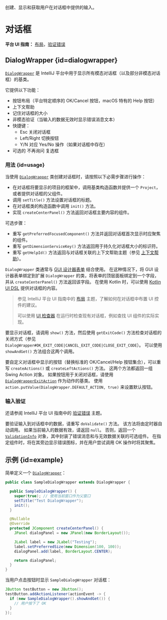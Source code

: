 <!-- Copyright 2000-2023 JetBrains s.r.o. and contributors. Use of this source code is governed by the Apache 2.0 license. -->

<link-summary>创建、显示和获取用户在对话框中提供的输入。</link-summary>

# 对话框

<tldr>

**平台 UI 指南：** [布局](https://jetbrains.design/intellij/principles/layout)，[验证错误](https://jetbrains.design/intellij/principles/validation_errors/)

</tldr>

## DialogWrapper {id=dialogwrapper}

[`DialogWrapper`](%gh-ic%/platform/platform-api/src/com/intellij/openapi/ui/DialogWrapper.java) 是 IntelliJ 平台中用于显示所有模态对话框（以及部分非模态对话框）的基类。

它提供以下功能：

* 按钮布局（平台特定顺序的 <control>OK</control>/<control>Cancel</control> 按钮，macOS 特有的 <control>Help</control> 按钮）
* 上下文帮助
* 记住对话框的大小
* 非模态验证（当输入的数据无效时显示错误消息文本）
* 快捷键：
  * <shortcut>Esc</shortcut> 关闭对话框
  * <shortcut>Left/Right</shortcut> 切换按钮
  * <shortcut>Y</shortcut>/<shortcut>N</shortcut> 对应 <control>Yes</control>/<control>No</control> 操作（如果对话框中存在）
* 可选的 <control>不再询问</control> 复选框

### 用法 {id=usage}

当使用 [`DialogWrapper`](%gh-ic%/platform/platform-api/src/com/intellij/openapi/ui/DialogWrapper.java) 类创建对话框时，请按照以下必需步骤进行操作：

* 在对话框将要显示的项目的框架中，调用基类构造函数并提供一个 `Project`，或者提供对话框的父组件。
* 调用 `setTitle()` 方法设置对话框的标题。
* 在对话框类的构造函数中调用 `init()` 方法。
* 实现 `createCenterPanel()` 方法返回对话框主要内容的组件。

可选步骤：

* 重写 `getPreferredFocusedComponent()` 方法并返回对话框首次显示时应聚焦的组件。
* 重写 `getDimensionServiceKey()` 方法返回用于持久化对话框大小的标识符。
* 重写 `getHelpId()` 方法返回与对话框关联的上下文帮助主题（参见 [上下文帮助](ide_infrastructure.md#context-help)）。

`DialogWrapper` 类通常与 [GUI 设计器表单](https://www.jetbrains.com/help/idea/gui-designer-basics.html) 结合使用。
在这种情况下，将 GUI 设计器表单绑定到扩展 `DialogWrapper` 的类，将表单的顶层面板绑定到一个字段，并从 `createCenterPanel()` 方法返回该字段。
在使用 Kotlin 时，可以使用 [Kotlin UI DSL](kotlin_ui_dsl_version_2.md) 提供对话框的内容。

> 参见 IntelliJ 平台 UI 指南中的 [布局](https://jetbrains.design/intellij/principles/layout) 主题，了解如何在对话框中布置 UI 控件的建议。
>
> 可以使用 [UI 检查器](internal_ui_inspector.md) 在运行时检查现有对话框，例如查找 UI 组件的实际实现。

要显示对话框，请调用 `show()` 方法，然后使用 `getExitCode()` 方法检查对话框的关闭方式（参见 `DialogWrapper#OK_EXIT_CODE|CANCEL_EXIT_CODE|CLOSE_EXIT_CODE`）。
可以使用 `showAndGet()` 方法组合这两个调用。

要自定义对话框中显示的按钮（替换标准的 <control>OK</control>/<control>Cancel</control>/<control>Help</control> 按钮集合），可以重写 `createActions()` 或 `createLeftActions()` 方法。
这两个方法都返回一组 Swing Action 对象。
如果按钮用于关闭对话框，请使用 [`DialogWrapperExitAction`](%gh-ic%/platform/platform-api/src/com/intellij/openapi/ui/DialogWrapper.java) 作为动作的基类。
使用 `action.putValue(DialogWrapper.DEFAULT_ACTION, true)` 来设置默认按钮。

### 输入验证

还请参阅 IntelliJ 平台 UI 指南中的 [验证错误](https://jetbrains.design/intellij/principles/validation_errors/) 主题。

要验证输入到对话框中的数据，请重写 `doValidate()` 方法。
该方法将由定时器自动调用。
如果当前输入的数据有效，请返回 `null`。
否则，返回一个 [`ValidationInfo`](%gh-ic%/platform/ide-core/src/com/intellij/openapi/ui/ValidationInfo.java) 对象，其中封装了错误消息和与无效数据关联的可选组件。
在指定组件时，将在其旁边显示错误图标，并在用户尝试调用 <control>OK</control> 操作时将其聚焦。

## 示例 {id=example}

简单定义一个 [`DialogWrapper`](%gh-ic%/platform/platform-api/src/com/intellij/openapi/ui/DialogWrapper.java)：

```java
public class SampleDialogWrapper extends DialogWrapper {

  public SampleDialogWrapper() {
    super(true); // 使用当前窗口作为父窗口
    setTitle("Test DialogWrapper");
    init();
  }

  @Nullable
  @Override
  protected JComponent createCenterPanel() {
    JPanel dialogPanel = new JPanel(new BorderLayout());

    JLabel label = new JLabel("Testing");
    label.setPreferredSize(new Dimension(100, 100));
    dialogPanel.add(label, BorderLayout.CENTER);

    return dialogPanel;
  }
}
```

当用户点击按钮时显示 `SampleDialogWrapper` 对话框：

```java
JButton testButton = new JButton();
testButton.addActionListener(actionEvent -> {
  if (new SampleDialogWrapper().showAndGet()) {
    // 用户按下了 OK
  }
});
```
